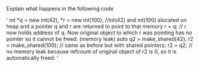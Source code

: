 Explain what happens in the following code

'
int *q = new int(42), *r = new int(100); //int(42) and int(100) alocated on heap and a pointer q and r are returned to point to that memory
r = q; // r now holds address of q. Now original object to which r was pointing has no pointer so it cannot be freed. (memory leak)
auto q2 = make_shared<int>(42), r2 = make_shared<int>(100); // same as before but with shared pointers;
r2 = q2; // no memory leak because refcount of original object of r2 is 0, so it is automatically freed.
'